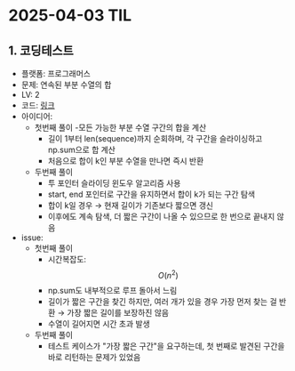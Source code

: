 # 2025-04-03 TIL

## 1. 코딩테스트
- 플랫폼: 프로그래머스
- 문제: 연속된 부분 수열의 합
- LV: 2
- 코드: [링크](https://github.com/achieve00/CodingTest/blob/main/%ED%94%84%EB%A1%9C%EA%B7%B8%EB%9E%98%EB%A8%B8%EC%8A%A4/LV2/%EC%97%B0%EC%86%8D%EB%90%9C%20%EB%B6%80%EB%B6%84%20%EC%88%98%EC%97%B4%EC%9D%98%20%ED%95%A9.py)
- 아이디어:
    - 첫번째 풀이
        -모든 가능한 부분 수열 구간의 합을 계산
        - 길이 1부터 len(sequence)까지 순회하며, 각 구간을 슬라이싱하고 np.sum으로 합 계산
        - 처음으로 합이 k인 부분 수열을 만나면 즉시 반환
    - 두번째 풀이
        - 투 포인터 슬라이딩 윈도우 알고리즘 사용
        - start, end 포인터로 구간을 유지하면서 합이 k가 되는 구간 탐색
        - 합이 k일 경우 → 현재 길이가 기존보다 짧으면 갱신
        - 이후에도 계속 탐색, 더 짧은 구간이 나올 수 있으므로 한 번으로 끝내지 않음
- issue: 
    - 첫번째 풀이
        - 시간복잡도: $$O(n^2)$$
        - np.sum도 내부적으로 루프 돌아서 느림
        - 길이가 짧은 구간을 찾긴 하지만, 여러 개가 있을 경우 가장 먼저 찾는 걸 반환 → 가장 짧은 길이를 보장하진 않음
        - 수열이 길어지면 시간 초과 발생
    - 두번째 풀이
        - 테스트 케이스가 "가장 짧은 구간"을 요구하는데, 첫 번째로 발견된 구간을 바로 리턴하는 문제가 있었음